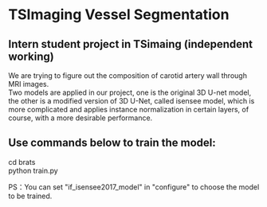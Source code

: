 # TSImaging Vessel Segmentation
## Intern student project in TSimaing (independent working)

We are trying to figure out the composition of carotid artery wall through MRI images.  
Two models are applied in our project, one is the original 3D U-net model, the other is a modified version of 3D U-Net, called isensee model, which is more complicated and applies instance normalization in certain layers, of course, with a more desirable performance.

## Use commands below to train the model:
cd brats  
python train.py  
  
  PS：You can set "if_isensee2017_model" in "configure" to choose the model to be trained.
